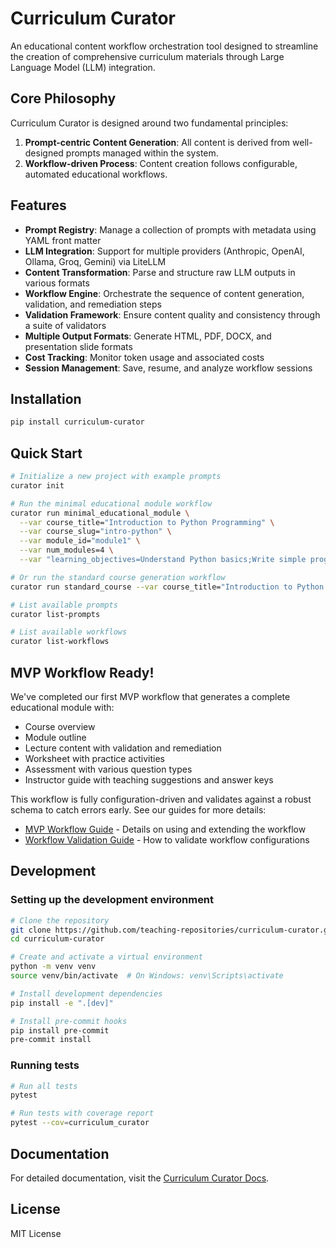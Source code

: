 # Curriculum Curator

An educational content workflow orchestration tool designed to streamline the creation of comprehensive curriculum materials through Large Language Model (LLM) integration.

## Core Philosophy

Curriculum Curator is designed around two fundamental principles:

1. **Prompt-centric Content Generation**: All content is derived from well-designed prompts managed within the system.
2. **Workflow-driven Process**: Content creation follows configurable, automated educational workflows.

## Features

- **Prompt Registry**: Manage a collection of prompts with metadata using YAML front matter
- **LLM Integration**: Support for multiple providers (Anthropic, OpenAI, Ollama, Groq, Gemini) via LiteLLM
- **Content Transformation**: Parse and structure raw LLM outputs in various formats
- **Workflow Engine**: Orchestrate the sequence of content generation, validation, and remediation steps
- **Validation Framework**: Ensure content quality and consistency through a suite of validators
- **Multiple Output Formats**: Generate HTML, PDF, DOCX, and presentation slide formats
- **Cost Tracking**: Monitor token usage and associated costs
- **Session Management**: Save, resume, and analyze workflow sessions

## Installation

```bash
pip install curriculum-curator
```

## Quick Start

```bash
# Initialize a new project with example prompts
curator init

# Run the minimal educational module workflow
curator run minimal_educational_module \
  --var course_title="Introduction to Python Programming" \
  --var course_slug="intro-python" \
  --var module_id="module1" \
  --var num_modules=4 \
  --var "learning_objectives=Understand Python basics;Write simple programs"

# Or run the standard course generation workflow
curator run standard_course --var course_title="Introduction to Python Programming"

# List available prompts
curator list-prompts

# List available workflows
curator list-workflows
```

## MVP Workflow Ready!

We've completed our first MVP workflow that generates a complete educational module with:

- Course overview
- Module outline
- Lecture content with validation and remediation
- Worksheet with practice activities
- Assessment with various question types
- Instructor guide with teaching suggestions and answer keys

This workflow is fully configuration-driven and validates against a robust schema to catch errors early. See our guides for more details:

- [MVP Workflow Guide](docs/guides/mvp-workflow.md) - Details on using and extending the workflow
- [Workflow Validation Guide](docs/guides/workflow-validation.md) - How to validate workflow configurations

## Development

### Setting up the development environment

```bash
# Clone the repository
git clone https://github.com/teaching-repositories/curriculum-curator.git
cd curriculum-curator

# Create and activate a virtual environment
python -m venv venv
source venv/bin/activate  # On Windows: venv\Scripts\activate

# Install development dependencies
pip install -e ".[dev]"

# Install pre-commit hooks
pip install pre-commit
pre-commit install
```

### Running tests

```bash
# Run all tests
pytest

# Run tests with coverage report
pytest --cov=curriculum_curator
```

## Documentation

For detailed documentation, visit the [Curriculum Curator Docs](https://example.com/docs).

## License

MIT License
